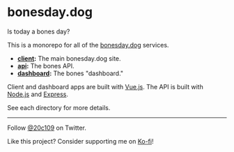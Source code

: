 # bonesday.dog
Is today a bones day?

This is a monorepo for all of the [bonesday.dog](https://bonesday.dog) services.

* **[client](client):** The main bonesday.dog site.
* **[api](api):** The bones API.
* **[dashboard](dashboard):** The bones "dashboard."

Client and dashboard apps are built with [Vue.js](https://vuejs.org/).
The API is built with [Node.js](https://nodejs.org/) and [Express](https://expressjs.com/).

See each directory for more details.

---

Follow [@20c109](https://twitter.com/20c109) on Twitter.

Like this project? Consider supporting me on [Ko-fi](https://ko-fi.com/twentyc)!
